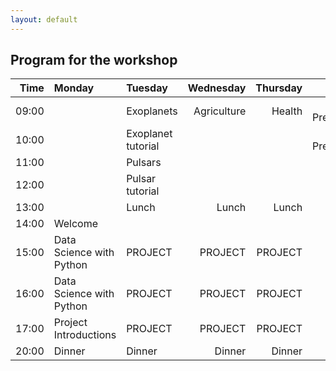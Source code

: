 ```yaml
---
layout: default
---
```


## Program for the workshop


| Time     | Monday    |Tuesday    | Wednesday | Thursday  | Friday    |
| --------:|:----------|:----------|----------:|----------:|----------:|
| 09:00    |           | Exoplanets  |  Agriculture |   Health   |  Final Presentations         |
| 10:00    |           | Exoplanet tutorial         |           |           |  Final Presentations              |
| 11:00    |           | Pulsars         |           |           |           |
| 12:00    |           | Pulsar tutorial         |           |           |           |
| 13:00    |           |  Lunch    |   Lunch   |   Lunch   | Lunch     |
| 14:00    |  Welcome  |           |           |           |           |
| 15:00    |   Data Science with Python |   PROJECT        |   PROJECT        |   PROJECT        |           |
| 16:00    |   Data Science with Python |    PROJECT       |   PROJECT        |   PROJECT        |           |
| 17:00    |   Project Introductions    |    PROJECT       |   PROJECT        |   PROJECT        |           |
| 20:00    |Dinner     |   Dinner  |   Dinner  |   Dinner  |   Dinner  |
